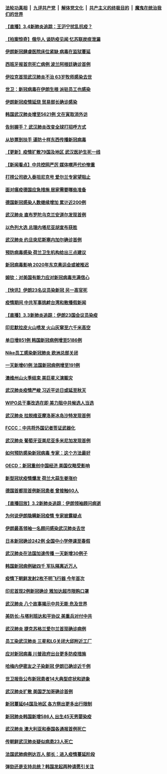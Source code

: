 ####  [法轮功真相](../../../../basic/blob/master/README.md?t=03042339) &nbsp;|&nbsp; [九评共产党](../../../../9ping.md/blob/master/README.md?t=03042339) &nbsp;|&nbsp; [解体党文化](../../../../jtdwh.md/blob/master/README.md?t=03042339)  &nbsp;|&nbsp; [共产主义的终极目的](../../../../gczydzjmd.md/blob/master/README.md?t=03042339) &nbsp;|&nbsp; [魔鬼在统治我们的世界](../../../../mgztzwmdsj.md/blob/master/README.md?t=03042339) 

#### [【直播】3.4新肺炎追踪：王沪宁扰乱抗疫？](../pages/nsc418/n11914571.md?t=03042339) 

#### [【拍案惊奇】俄华人 谈防疫见闻 忆苏联炭疽泄漏](../pages/nsc418/n11913399.md?t=03042339) 

#### [伊朗新冠肆虐医院床位紧缺 病毒在监狱蔓延](../pages/nsc418/n11914745.md?t=03042339) 

#### [西班牙报首宗死亡病例 波兰阿根廷确诊首例](../pages/nsc418/n11914570.md?t=03042339) 

#### [伊拉克首现武汉肺炎不治 63岁牧师感染去世](../pages/nsc418/n11914263.md?t=03042339) 

#### [世卫：新冠病毒在伊朗生根 派驻员工也感染](../pages/nsc418/n11914087.md?t=03042339) 

#### [伊朗新冠疫情延烧 贸易部长确诊感染](../pages/nsc418/n11914152.md?t=03042339) 

#### [韩国武汉肺炎增至5621例 文在寅取消外访](../pages/nsc418/n11913777.md?t=03042339) 

#### [告别握手？ 武汉肺炎改变全球打招呼方式](../pages/nsc418/n11913485.md?t=03042339) 

#### [从钞票到扶手 谨防十样东西传播新冠病毒](../pages/nsc418/n11913125.md?t=03042339) 

#### [【更新】疫情扩散79国及地区 武汉医护生死一线](../pages/nsc418/n11890652.md?t=03042339) 

#### [【新闻看点】中共控网严厉 媒体噤声代价惨重](../pages/nsc418/n11912589.md?t=03042339) 

#### [打捞公司欲入泰坦尼克号 爱尔兰专家望阻止](../pages/nsc418/n11902555.md?t=03042339) 

#### [面对瘟疫德国应急措施 居家需要哪些准备](../pages/nsc418/n11911515.md?t=03042339) 

#### [德国新冠感染人数继续增加 累计近200例](../pages/nsc418/n11912573.md?t=03042339) 

#### [武汉肺炎 直布罗陀乌克兰安道尔发现首例](../pages/nsc418/n11912582.md?t=03042339) 

#### [以色列大选 总理内塔尼亚胡宣布获胜](../pages/nsc418/n11912213.md?t=03042339) 

#### [武汉肺炎 约旦突尼斯塞内加尔确诊首例](../pages/nsc418/n11910597.md?t=03042339) 

#### [预防病毒感染 荷兰卫生机构给出三点建议](../pages/nsc418/n11892761.md?t=03042339) 

#### [新冠病毒影响 2020年东京奥运会或被推迟](../pages/nsc418/n11912440.md?t=03042339) 

#### [姆钦：对美国有能力应对新冠病毒充满信心](../pages/nsc418/n11912446.md?t=03042339) 

#### [【快讯】伊朗23名议员染新冠 另一高官死](../pages/nsc418/n11912252.md?t=03042339) 

#### [疫情期间 中共军事挑衅台湾和散播假新闻](../pages/nsc418/n11912211.md?t=03042339) 

#### [【直播】3.3新肺炎追踪：伊朗23国会议员染疫](../pages/nsc418/n11912059.md?t=03042339) 

#### [印尼默拉皮火山喷发 火山灰窜至六千米高空](../pages/nsc418/n11911908.md?t=03042339) 

#### [单日增851例 韩国新冠病例增至5186例](../pages/nsc418/n11911627.md?t=03042339) 

#### [Nike员工感染新冠肺炎 欧洲总部关闭](../pages/nsc418/n11911682.md?t=03042339) 

#### [一天新增61例 法国新冠病例增至191例](../pages/nsc418/n11910774.md?t=03042339) 

#### [澳维州山火季结束 美巨星义演赈灾](../pages/nsc418/n11910887.md?t=03042339) 

#### [武汉肺炎疫情严峻 习近平访日或延至秋天](../pages/nsc418/n11910570.md?t=03042339) 

#### [WIPO总干事改选在即 美力阻中共候选人当选](../pages/nsc418/n11910464.md?t=03042339) 

#### [武汉肺炎 拉脱维亚摩洛哥冰岛沙特发现首例](../pages/nsc418/n11910372.md?t=03042339) 

#### [FCCC：中共将外国记者签证武器化](../pages/nsc418/n11910385.md?t=03042339) 

#### [武汉肺炎 葡萄牙亚美尼亚多米尼加发现首例](../pages/nsc418/n11910197.md?t=03042339) 

#### [如何预防感染新冠病毒 专家：这个方法最好](../pages/nsc418/n11909928.md?t=03042339) 

#### [OECD：新冠重创中国经济 美国仅略受影响](../pages/nsc418/n11910023.md?t=03042339) 

#### [新型冠状疫情爆发 荷兰大蒜生姜涨价](../pages/nsc418/n11892646.md?t=03042339) 

#### [德国首都现首例新冠患者 曾接触60人](../pages/nsc418/n11909891.md?t=03042339) 

#### [【直播回放】3.2新肺炎追踪：伊朗领袖顾问病逝](../pages/nsc418/n11909676.md?t=03042339) 

#### [为何说伊朗隐瞒新冠疫情 专家披露疑点](../pages/nsc418/n11909701.md?t=03042339) 

#### [伊朗最高领袖一名顾问感染武汉肺炎去世](../pages/nsc418/n11909593.md?t=03042339) 

#### [日本新冠确诊242例 全国中小学停课至春假](../pages/nsc418/n11909521.md?t=03042339) 

#### [武汉肺炎在法国加速传播 一天新增30例子](../pages/nsc418/n11909555.md?t=03042339) 

#### [韩国新冠病例破四千 军队隔离近万人](../pages/nsc418/n11909279.md?t=03042339) 

#### [疫情下朝鲜发射2枚不明飞行器 今年首次](../pages/nsc418/n11909381.md?t=03042339) 

#### [印尼首现2例新冠确诊 雅加达超市限购口罩](../pages/nsc418/n11909186.md?t=03042339) 

#### [武汉肺炎 八个故事揭示中共无能 危及世界](../pages/nsc418/n11888055.md?t=03042339) 

#### [美防长:与塔利班达和平协议 美重兵对付中共](../pages/nsc418/n11908366.md?t=03042339) 

#### [武汉肺炎 捷克苏格兰爱尔兰首现确诊病例](../pages/nsc418/n11907769.md?t=03042339) 

#### [员工染武汉肺炎 三星和LG关闭大邱附近工厂](../pages/nsc418/n11907471.md?t=03042339) 

#### [应对新冠病毒 川普政府出台更多防疫措施](../pages/nsc418/n11907354.md?t=03042339) 

#### [哈梅内伊密友之子染新冠 伊朗已确诊近千例](../pages/nsc418/n11907301.md?t=03042339) 

#### [世卫报告公布新冠患者14大典型症状和迹象](../pages/nsc418/n11907472.md?t=03042339) 

#### [武汉肺炎扩散 美国芝加哥确诊首例](../pages/nsc418/n11907347.md?t=03042339) 

#### [新冠蔓延64国及地区 各方祭出更多出行限制](../pages/nsc418/n11907227.md?t=03042339) 

#### [新冠肺炎韩国新增586人 出生45天男婴染疫](../pages/nsc418/n11906923.md?t=03042339) 

#### [武汉肺炎 澳大利亚和泰国各通报首例死亡](../pages/nsc418/n11906995.md?t=03042339) 

#### [传朝鲜武汉肺炎疑似病患23人死亡](../pages/nsc418/n11906701.md?t=03042339) 

#### [法国武肺病例达百人 部长：进入疫情蔓延阶段](../pages/nsc418/n11906207.md?t=03042339) 

#### [弹劾还是支持总统？韩国发起两种请愿引关注](../pages/nsc418/n11904567.md?t=03042339) 

